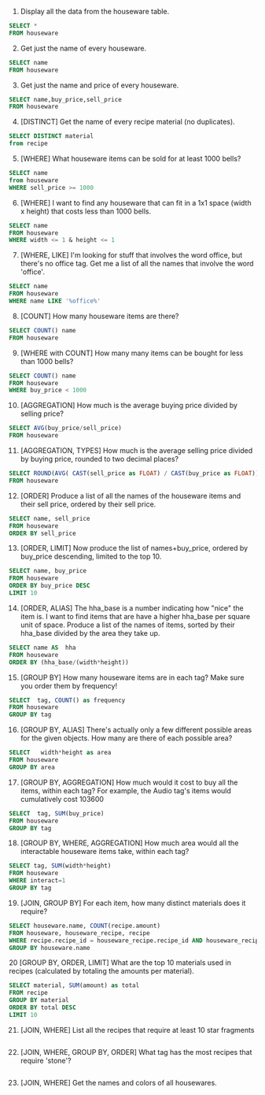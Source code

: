 1. Display all the data from the houseware table.

```sql
SELECT *
FROM houseware
```

2. Get just the name of every houseware.

```sql
SELECT name
FROM houseware
```

3. Get just the name and price of every houseware.

```sql
SELECT name,buy_price,sell_price
FROM houseware
```

4. [DISTINCT] Get the name of every recipe material (no duplicates).

```sql
SELECT DISTINCT material
from recipe
```

5. [WHERE] What houseware items can be sold for at least 1000 bells? 

```sql
SELECT name
from houseware
WHERE sell_price >= 1000
```

6. [WHERE] I want to find any houseware that can fit in a 1x1 space (width x height) that costs less than 1000 bells.

```sql
SELECT name
FROM houseware
WHERE width <= 1 & height <= 1
```

7. [WHERE, LIKE] I'm looking for stuff that involves the word office, but there's no office tag. Get me a list of all the names that involve the word 'office'.

```sql
SELECT name
FROM houseware
WHERE name LIKE '%office%'
```

8. [COUNT] How many houseware items are there?

```sql
SELECT COUNT() name
FROM houseware
```

9. [WHERE with COUNT] How many many items can be bought for less than 1000 bells?

```sql
SELECT COUNT() name
FROM houseware
WHERE buy_price < 1000
```

10. [AGGREGATION] How much is the average buying price divided by selling price?

```sql
SELECT AVG(buy_price/sell_price)
FROM houseware
```

11. [AGGREGATION, TYPES] How much is the average selling price divided by buying price, rounded to two decimal places?

```sql
SELECT ROUND(AVG( CAST(sell_price as FLOAT) / CAST(buy_price as FLOAT)),2)
FROM houseware
```

12. [ORDER] Produce a list of all the names of the houseware items and their sell price, ordered by their sell price.

```sql
SELECT name, sell_price
FROM houseware
ORDER BY sell_price
```

13. [ORDER, LIMIT] Now produce the list of names+buy_price, ordered by buy_price descending, limited to the top 10.

```sql
SELECT name, buy_price
FROM houseware
ORDER BY buy_price DESC
LIMIT 10
```

14. [ORDER, ALIAS] The hha_base is a number indicating how "nice" the item is. I want to find items that are have a higher hha_base per square unit of space. Produce a list of the names of items, sorted by their hha_base divided by the area they take up.

```sql
SELECT name AS  hha
FROM houseware
ORDER BY (hha_base/(width*height))
```

15. [GROUP BY] How many houseware items are in each tag? Make sure you order them by frequency!

```sql
SELECT  tag, COUNT() as frequency
FROM houseware
GROUP BY tag
```

16. [GROUP BY, ALIAS] There's actually only a few different possible areas for the given objects. How many are there of each possible area?

```sql
SELECT   width*height as area
FROM houseware
GROUP BY area
```

17. [GROUP BY, AGGREGATION] How much would it cost to buy all the items, within each tag? For example, the Audio tag's items would cumulatively cost 103600

```sql
SELECT  tag, SUM(buy_price)
FROM houseware
GROUP BY tag
```

18. [GROUP BY, WHERE, AGGREGATION] How much area would all the interactable houseware items take, within each tag?

```sql
SELECT tag, SUM(width*height)
FROM houseware
WHERE interact=1
GROUP BY tag
```

19. [JOIN, GROUP BY] For each item, how many distinct materials does it require?

```sql
SELECT houseware.name, COUNT(recipe.amount)
FROM houseware, houseware_recipe, recipe
WHERE recipe.recipe_id = houseware_recipe.recipe_id AND houseware_recipe.houseware_id = houseware.id
GROUP BY houseware.name
```

20 [GROUP BY, ORDER, LIMIT] What are the top 10 materials used in recipes (calculated by totaling the amounts per material).

```sql
SELECT material, SUM(amount) as total
FROM recipe
GROUP BY material
ORDER BY total DESC
LIMIT 10
```

21. [JOIN, WHERE] List all the recipes that require at least 10 star fragments

```sql

```

22. [JOIN, WHERE, GROUP BY, ORDER] What tag has the most recipes that require 'stone'?

```sql

```

23. [JOIN, WHERE] Get the names and colors of all housewares.

```sql

```